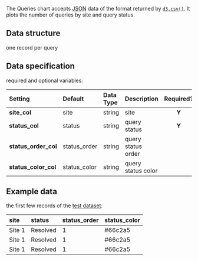 The Queries chart accepts [JSON](https://en.wikipedia.org/wiki/JSON) data of the format returned by [`d3.csv()`](https://github.com/d3/d3-3.x-api-reference/blob/master/CSV.md). It plots the number of queries by site and query status.

## Data structure
one record per query

## Data specification
required and optional variables:

| Setting | Default | Data Type | Description | Required? |
|:--------|:--------|:----------|:------------|:---------:|
|**site_col**|site|string|site|**Y**|
|**status_col**|status|string|query status|**Y**|
|**status_order_col**|status_order|string|query status order||
|**status_color_col**|status_color|string|query status color||

## Example data
the first few records of the [test dataset](https://raw.githubusercontent.com/RhoInc/data-library/master/data/clinical-trials/data-cleaning/dashboard-queries.csv):

| site | status | status_order | status_color |
|:-----|:-------|:-------------|:-------------|
|Site 1|Resolved|1|#66c2a5|
|Site 1|Resolved|1|#66c2a5|
|Site 1|Resolved|1|#66c2a5|